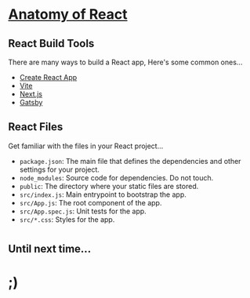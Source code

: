 # [Anatomy of React](https://fireship.io/courses/react/basics-anatomy/)


## React Build Tools
There are many ways to build a React app, Here's some common ones...

- [Create React App](https://create-react-app.dev/docs/getting-started)
- [Vite](https://vitejs.dev/guide/)
- [Next.js](https://nextjs.org/docs/getting-started/installation)
- [Gatsby](https://www.gatsbyjs.com/docs/quick-start/)


## React Files
Get familiar with the files in your React project...

- `package.json`: The main file that defines the dependencies and other settings for your project.
- `node_modules`: Source code for dependencies. Do not touch.
- `public`: The directory where your static files are stored.
- `src/index.js`: Main entrypoint to bootstrap the app.
- `src/App.js`: The root component of the app.
- `src/App.spec.js`: Unit tests for the app.
- `src/*.css`: Styles for the app.



#

## Until next time...
# ;)
